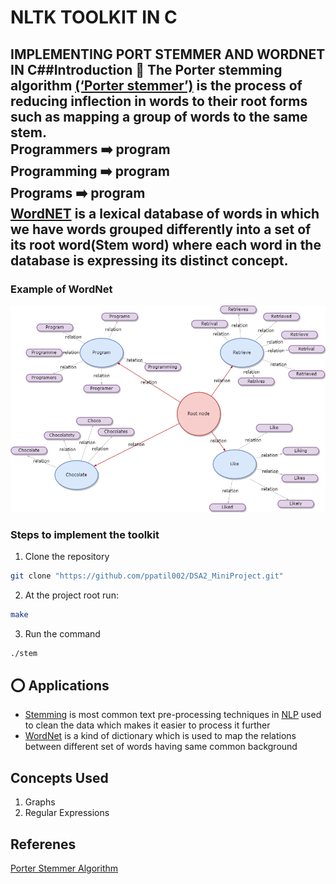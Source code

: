 <h1>NLTK TOOLKIT IN C</h1>
<h2>IMPLEMENTING PORT STEMMER AND WORDNET IN C</h2?

##Introduction :round_pushpin:
The Porter stemming algorithm [(‘Porter stemmer’)](https://github.com/ppatil002/DSA2_MiniProject.git) is the process of reducing inflection in words to their root forms such as mapping a group of words to the same stem.</br>
Programmers :arrow_right: program</br>
Programming :arrow_right: program</br>
Programs :arrow_right: program</br>
[WordNET](https://github.com/ppatil002/DSA2_MiniProject.git) is a lexical database of words in which we have words grouped differently into a set of its root word(Stem  word) where each word in the database is expressing its distinct concept.</br>


### Example of WordNet
![Sample Wordnet](https://github.com/ppatil002/DSA2_MiniProject/blob/master/wordnet.png)


### Steps to implement the toolkit
1. Clone the repository
```sh
git clone "https://github.com/ppatil002/DSA2_MiniProject.git"
```
2. At the project root run:
```sh
make
```
3. Run the command
```sh
./stem
```


## :o: Applications
- [Stemming](https://github.com/ppatil002/DSA2_MiniProject.git) is most common text pre-processing techniques in [NLP](https://github.com/ppatil002/DSA2_MiniProject.git) used to clean the data which makes it easier to process it further
- [WordNet](https://github.com/ppatil002/DSA2_MiniProject.git) is a kind of dictionary which is used to map the relations between different set of words having same common background

## Concepts Used 
1. Graphs
2. Regular Expressions



## Referenes
<a href="https://tartarus.org/martin/PorterStemmer/def.txt">Porter Stemmer Algorithm</a>


